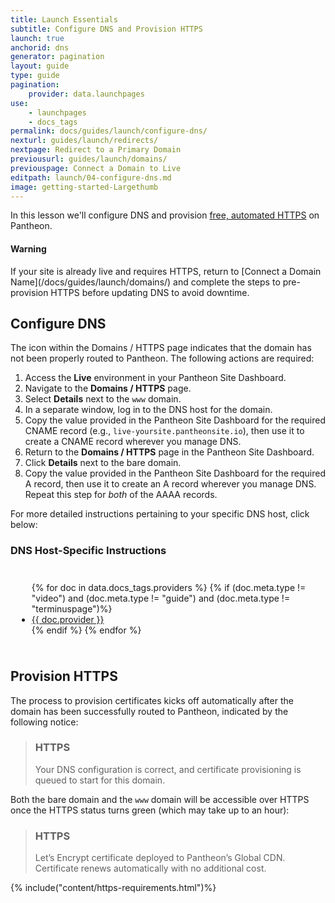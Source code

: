 ```yaml
---
title: Launch Essentials
subtitle: Configure DNS and Provision HTTPS
launch: true
anchorid: dns
generator: pagination
layout: guide
type: guide
pagination:
    provider: data.launchpages
use:
    - launchpages
    - docs_tags
permalink: docs/guides/launch/configure-dns/
nexturl: guides/launch/redirects/
nextpage: Redirect to a Primary Domain
previousurl: guides/launch/domains/
previouspage: Connect a Domain to Live
editpath: launch/04-configure-dns.md
image: getting-started-Largethumb
---
```

In this lesson we'll configure DNS and provision [free, automated HTTPS](/docs/https/) on Pantheon.

<div class="alert alert-danger">
<h4 class="info">Warning</h4>
<p markdown="1">If your site is already live and requires HTTPS, return to [Connect a Domain Name](/docs/guides/launch/domains/) and complete the steps to pre-provision HTTPS before updating DNS to avoid downtime.</p>
</div>

## Configure DNS
The <span class="glyphicons glyphicons-alert text-warning"></span> icon within the Domains / HTTPS page indicates that the domain has not been properly routed to Pantheon. The following actions are required:

1. Access the **<span class="glyphicons glyphicons-cardio"></span> Live** environment in your Pantheon Site Dashboard.
2. Navigate to the **<span class="glyphicons glyphicons-global"></span> Domains / HTTPS** page.
3. Select **Details** next to the `www` domain.
4. In a separate window, log in to the DNS host for the domain.
5. Copy the value provided in the Pantheon Site Dashboard for the required CNAME record (e.g., `live-yoursite.pantheonsite.io`), then use it to create a CNAME record wherever you manage DNS.
6. Return to the **<span class="glyphicons glyphicons-global"></span> Domains / HTTPS** page in the Pantheon Site Dashboard.
7. Click **Details** next to the bare domain.
8. Copy the value provided in the Pantheon Site Dashboard for the required A record, then use it to create an A record wherever you manage DNS. Repeat this step for _both_ of the AAAA records.

For more detailed instructions pertaining to your specific DNS host, click below:

<div class="panel panel-drop panel-guide" id="accordion">
  <div class="panel-heading panel-drop-heading">
    <a class="accordion-toggle panel-drop-title collapsed" data-toggle="collapse" data-parent="#accordion" data-proofer-ignore data-target="#host-specific2"><h3 class="info panel-title panel-drop-title" style="cursor:pointer;"><span style="line-height:.9" class="glyphicons glyphicons-info-sign"></span> DNS Host-Specific Instructions</h3></a>
  </div>
  <div id="host-specific2" class="collapse" style="padding:10px;">
    <ul class="top-docs top-docs-2col docs-2col-panel">
      {% for doc in data.docs_tags.providers %}
        {% if (doc.meta.type != "video") and (doc.meta.type != "guide") and (doc.meta.type != "terminuspage")%}
          <li><a href="{{ doc.url }}">{{ doc.provider }}</a></li>
        {% endif %}
      {% endfor %}
    </ul>
  </div>
</div>

## Provision HTTPS
The process to provision certificates kicks off automatically after the domain has been successfully routed to Pantheon, indicated by the following notice:

<blockquote class="block-info">
<h3 class="info">HTTPS</h3>
<span class="glyphicons glyphicons-history text-info"></span> Your DNS configuration is correct, and certificate provisioning is queued to start for this domain.</blockquote>

Both the bare domain and the `www` domain will be accessible over HTTPS once the HTTPS status turns green (which may take up to an hour):

<blockquote class="block-success">
<h3 class="info">HTTPS</h3>
<span class="glyphicons glyphicons-ok text-success"></span> Let’s Encrypt certificate deployed to Pantheon’s Global CDN. Certificate renews automatically with no additional cost.</blockquote>

{% include("content/https-requirements.html")%}
